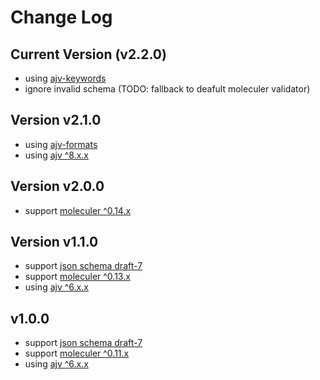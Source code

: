 # Change Log
## Current Version (v2.2.0)

- using [ajv-keywords](https://github.com/ajv-validator/ajv-keywords)
- ignore invalid schema (TODO: fallback to deafult moleculer validator)
## Version v2.1.0

- using [ajv-formats](https://github.com/ajv-validator/ajv-formats)
- using [ajv ^8.x.x](https://github.com/ajv-validator/ajv)

## Version v2.0.0

- support [moleculer ^0.14.x](https://github.com/moleculerjs/moleculer)

## Version v1.1.0

- support [json schema draft-7](http://json-schema.org/specification-links.html#draft-7)
- support [moleculer ^0.13.x](https://github.com/ice-services/moleculer)
- using [ajv ^6.x.x](https://github.com/epoberezkin/ajv)
## v1.0.0

- support [json schema draft-7](http://json-schema.org/specification-links.html#draft-7)
- support [moleculer ^0.11.x](https://github.com/ice-services/moleculer)
- using [ajv ^6.x.x](https://github.com/epoberezkin/ajv)
